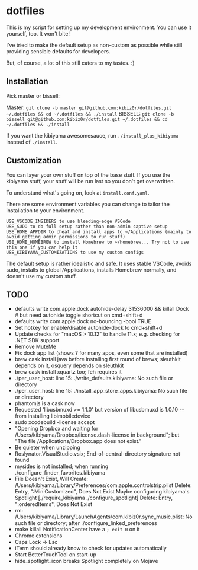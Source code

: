# dotfiles

This is my script for setting up my development environment. You can use it yourself, too. It won't bite!

I've tried to make the default setup as non-custom as possible while still providing sensible defaults for developers.

But, of course, a lot of this still caters to my tastes. :)

## Installation

Pick master or bissell:

Master: `git clone -b master git@github.com:kibiz0r/dotfiles.git ~/.dotfiles && cd ~/.dotfiles && ./install`
BISSELL: `git clone -b bissell git@github.com:kibiz0r/dotfiles.git ~/.dotfiles && cd ~/.dotfiles && ./install`

If you want the kibiyama awesomesauce, run `./install_plus_kibiyama` instead of `./install`.

## Customization

You can layer your own stuff on top of the base stuff. If you use the kibiyama stuff, your stuff will be run last so you don't get overwritten.

To understand what's going on, look at `install.conf.yaml`.

There are some environment variables you can change to tailor the installation to your environment.

```
USE_VSCODE_INSIDERS to use bleeding-edge VSCode
USE_SUDO to do full setup rather than non-admin captive setup
USE_HOME_APPDIR to cheat and install apps to ~/Applications (mainly to avoid getting admin permissions to run stuff)
USE_HOME_HOMEBREW to install Homebrew to ~/homebrew... Try not to use this one if you can help it
USE_KIBIYAMA_CUSTOMIZATIONS to use my custom configs
```

The default setup is rather idealistic and safe. It uses stable VSCode, avoids sudo, installs to global /Applications, installs Homebrew normally, and doesn't use my custom stuff.

## TODO

- defaults write com.apple.dock autohide-delay 31536000 && killall Dock # but need autohide toggle shortcut on cmd+shift+d
- defaults write com.apple.dock no-bouncing -bool TRUE
- Set hotkey for enable/disable autohide-dock to cmd+shift+d
- Update checks for "macOS > 10.12" to handle 11.x; e.g. checking for .NET SDK support
- Remove MuteMe
- Fix dock app list (shows ? for many apps, even some that are installed)
- brew cask install java before installing first round of brews; sleuthkit depends on it, osquery depends on sleuthkit
- brew cask install xquartz too; feh requires it
- ./per_user_host: line 15: ./write_defaults.kibiyama: No such file or directory
- ./per_user_host: line 15: ./install_app_store_apps.kibiyama: No such file or directory
- phantomjs is a cask now
- Requested 'libusbmuxd >= 1.1.0' but version of libusbmuxd is 1.0.10 -- from installing libimobiledevice
- sudo xcodebuild -license accept
- "Opening Dropbox and waiting for /Users/kibiyama/Dropbox/license.dash-license in background"; but "The file /Applications/Dropbox.app does not exist."
- Be quieter when unzipping
- Roslynator.VisualStudio.vsix; End-of-central-directory signature not found
- mysides is not installed; when running ./configure_finder_favorites.kibiyama
- File Doesn't Exist, Will Create: /Users/kibiyama/Library/Preferences/com.apple.controlstrip.plist
  Delete: Entry, ":MiniCustomized", Does Not Exist
  Maybe configuring kibiyama's Spotlight [./require_kibiyama ./configure_spotlight]
  Delete: Entry, ":orderedItems", Does Not Exist
- rm: /Users/kibiyama/Library/LaunchAgents/com.kibiz0r.sync_music.plist: No such file or directory; after ./configure_linked_preferences
- make killall NotificationCenter have a `; exit 0` on it
- Chrome extensions
- Caps Lock => Esc
- iTerm should already know to check for updates automatically
- Start BetterTouchTool on start-up
- hide_spotlight_icon breaks Spotlight completely on Mojave
